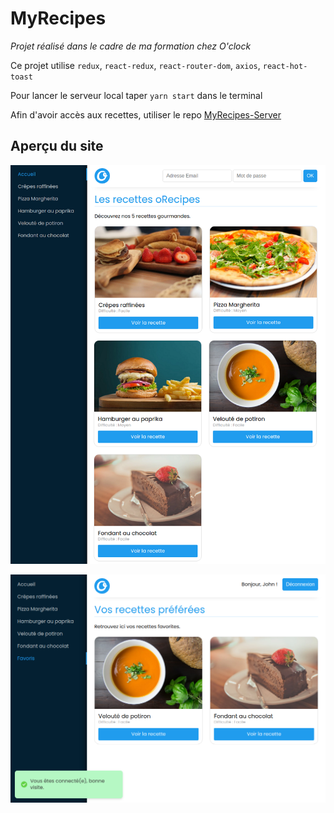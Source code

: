 # MyRecipes

_Projet réalisé dans le cadre de ma formation chez O'clock_

Ce projet utilise `redux`, `react-redux`, `react-router-dom`, `axios`, `react-hot-toast`

Pour lancer le serveur local taper `yarn start` dans le terminal

Afin d'avoir accès aux recettes, utiliser le repo [MyRecipes-Server](https://github.com/LaurentArcos/MyRecipes-Server)

## Aperçu du site

![Page d'accueil](./src/assets/homepage.png)

![Connexion réussie](./src/assets/login.png)
